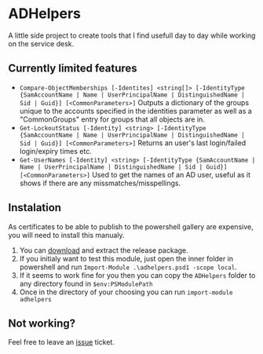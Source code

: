 # ADHelpers

A little side project to create tools that I find usefull day to day while working on the service desk.

## Currently limited features

- `Compare-ObjectMemberships [-Identites] <string[]> [-IdentityType {SamAccountName | Name | UserPrincipalName | DistinguishedName | Sid | Guid}] [<CommonParameters>]`
  Outputs a dictionary of the groups unique to the accounts specified in the identities parameter as well as a
    "CommonGroups" entry for groups that all objects are in.
- `Get-LockoutStatus [-Identity] <string> [-IdentityType {SamAccountName | Name | UserPrincipalName | DistinguishedName | Sid | Guid}] [<CommonParameters>]`
  Returns an user's last login/failed login/expiry times etc.
- `Get-UserNames [-Identity] <string> [-IdentityType {SamAccountName | Name | UserPrincipalName | DistinguishedName | Sid | Guid}] [<CommonParameters>]`
  Used to get the names of an AD user, useful as it shows if there are any missmatches/misspellings.

## Instalation

As certificates to be able to publish to the powershell gallery are expensive, you will need to install this manualy.

1. You can [download](https://github.com/skypaint-96/ADHelpers/releases/) and extract the release package.
2. If you initialy want to test this module, just open the inner folder in powershell and run `Import-Module .\adhelpers.psd1 -scope local`.
3. If it seems to work fine for you then you can copy the `ADHelpers` folder to any directory found in `$env:PSModulePath`
4. Once in the directory of your choosing you can run `import-module adhelpers`

## Not working?

Feel free to leave an [issue](https://github.com/skypaint-96/ADHelpers/issues) ticket.

